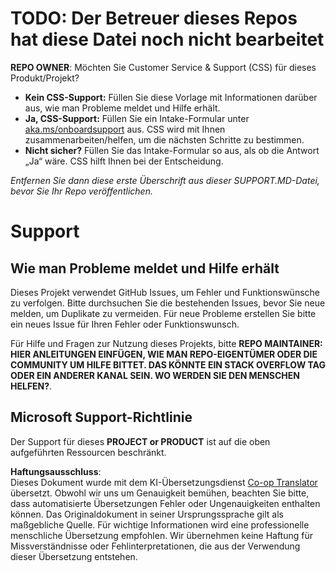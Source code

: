<!--
CO_OP_TRANSLATOR_METADATA:
{
  "original_hash": "b7244261ee19497082edf33bcce64717",
  "translation_date": "2025-05-16T14:20:11+00:00",
  "source_file": "SUPPORT.md",
  "language_code": "de"
}
-->
# TODO: Der Betreuer dieses Repos hat diese Datei noch nicht bearbeitet

**REPO OWNER**: Möchten Sie Customer Service & Support (CSS) für dieses Produkt/Projekt?

- **Kein CSS-Support:** Füllen Sie diese Vorlage mit Informationen darüber aus, wie man Probleme meldet und Hilfe erhält.
- **Ja, CSS-Support:** Füllen Sie ein Intake-Formular unter [aka.ms/onboardsupport](https://aka.ms/onboardsupport) aus. CSS wird mit Ihnen zusammenarbeiten/helfen, um die nächsten Schritte zu bestimmen.
- **Nicht sicher?** Füllen Sie das Intake-Formular so aus, als ob die Antwort „Ja“ wäre. CSS hilft Ihnen bei der Entscheidung.

*Entfernen Sie dann diese erste Überschrift aus dieser SUPPORT.MD-Datei, bevor Sie Ihr Repo veröffentlichen.*

# Support

## Wie man Probleme meldet und Hilfe erhält  

Dieses Projekt verwendet GitHub Issues, um Fehler und Funktionswünsche zu verfolgen. Bitte durchsuchen Sie die bestehenden Issues, bevor Sie neue melden, um Duplikate zu vermeiden. Für neue Probleme erstellen Sie bitte ein neues Issue für Ihren Fehler oder Funktionswunsch.

Für Hilfe und Fragen zur Nutzung dieses Projekts, bitte **REPO MAINTAINER: HIER ANLEITUNGEN EINFÜGEN, WIE MAN REPO-EIGENTÜMER ODER DIE COMMUNITY UM HILFE BITTET. DAS KÖNNTE EIN STACK OVERFLOW TAG ODER EIN ANDERER KANAL SEIN. WO WERDEN SIE DEN MENSCHEN HELFEN?**.

## Microsoft Support-Richtlinie  

Der Support für dieses **PROJECT or PRODUCT** ist auf die oben aufgeführten Ressourcen beschränkt.

**Haftungsausschluss**:  
Dieses Dokument wurde mit dem KI-Übersetzungsdienst [Co-op Translator](https://github.com/Azure/co-op-translator) übersetzt. Obwohl wir uns um Genauigkeit bemühen, beachten Sie bitte, dass automatisierte Übersetzungen Fehler oder Ungenauigkeiten enthalten können. Das Originaldokument in seiner Ursprungssprache gilt als maßgebliche Quelle. Für wichtige Informationen wird eine professionelle menschliche Übersetzung empfohlen. Wir übernehmen keine Haftung für Missverständnisse oder Fehlinterpretationen, die aus der Verwendung dieser Übersetzung entstehen.